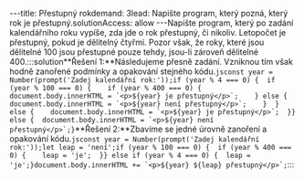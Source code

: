 ---title: Přestupný rokdemand: 3lead: Napište program, který pozná, který rok je přestupný.solutionAccess: allow
---Napište program, který po zadání kalendářního roku vypíše, zda jde o rok přestupný, či nikoliv. Letopočet je přestupný, pokud je dělitelný čtyřmi. Pozor však, že roky, které jsou dělitelné 100 jsou přestupné pouze tehdy, jsou-li zároveň dělitelné 400.:::solution**Řešení 1:**Následujeme přesně zadání. Vzniknou tím však hodně zanořené podmínky a opakování stejného kódu.```jsconst year = Number(prompt('Zadej kalendářní rok:'));if (year % 4 === 0) {  if (year % 100 === 0) {    if (year % 400 === 0) {      document.body.innerHTML = `<p>${year} je přestupný</p>`;    } else {      document.body.innerHTML = `<p>${year} není přestupný</p>`;    }  } else {    document.body.innerHTML = `<p>${year} je přestupný</p>`;  }} else {  document.body.innerHTML = `<p>${year} není přestupný</p>`;}```**Řešení 2:**Zbavíme se jedné úrovně zanoření a opakování kódu.```jsconst year = Number(prompt('Zadej kalendářní rok:'));let leap = 'není';if (year % 100 === 0) {  if (year % 400 === 0) {    leap = 'je';  }} else if (year % 4 === 0) {  leap = 'je';}document.body.innerHTML += `<p>${year} ${leap} přestupný</p>`;```:::
